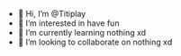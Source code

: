 - 👋 Hi, I’m @Titiplay
- 👀 I’m interested in have fun
- 🌱 I’m currently learning nothing xd
- 💞️ I’m looking to collaborate on nothing xd

<!---
Titiplay/Titiplay is a ✨ special ✨ repository because its `README.md` (this file) appears on your GitHub profile.
You can click the Preview link to take a look at your changes.
--->

